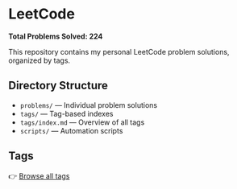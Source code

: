 # LeetCode

**Total Problems Solved: 224**

This repository contains my personal LeetCode problem solutions, organized by tags.

## Directory Structure

- `problems/` — Individual problem solutions
- `tags/` — Tag-based indexes
- `tags/index.md` — Overview of all tags
- `scripts/` — Automation scripts

## Tags

👉 [Browse all tags](tags/index.md)

